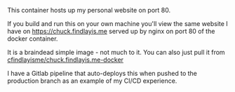 This container hosts up my personal website on port 80.

If you build and run this on your own machine you'll view the same website I have on https://chuck.findlayis.me served up by nginx on port 80 of the docker container.

It is a braindead simple image - not much to it. You can also just pull it from [cfindlayisme/chuck.findlayis.me-docker](https://hub.docker.com/repository/docker/cfindlayisme/chuck.findlayis.me-docker)

I have a Gitlab pipeline that auto-deploys this when pushed to the production branch as an example of my CI/CD experience.
